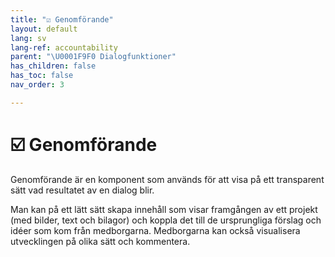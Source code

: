 ```yaml
---
title: "☑️ Genomförande"
layout: default
lang: sv
lang-ref: accountability
parent: "\U0001F9F0 Dialogfunktioner"
has_children: false
has_toc: false
nav_order: 3

---
```

# ☑️ Genomförande

Genomförande är en komponent som används för att visa på ett transparent sätt vad resultatet av en dialog blir.

Man kan på ett lätt sätt skapa innehåll som visar framgången av ett projekt (med bilder, text och bilagor) och koppla det till de ursprungliga förslag och idéer som kom från medborgarna. Medborgarna kan också visualisera utvecklingen på olika sätt och kommentera.
